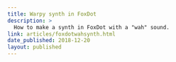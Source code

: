 ```yaml
---
title: Warpy synth in FoxDot
description: >
  How to make a synth in FoxDot with a "wah" sound.
link: articles/foxdotwahsynth.html
date_published: 2018-12-20
layout: published
---
```

